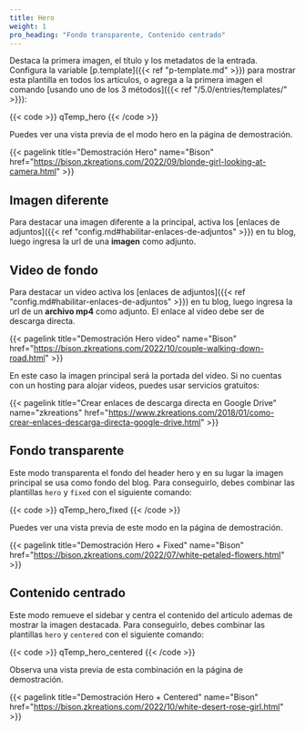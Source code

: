 ```yaml
---
title: Hero
weight: 1
pro_heading: "Fondo transparente, Contenido centrado"
---
```


Destaca la primera imagen, el título y los metadatos de la entrada. Configura la variable [p.template]({{< ref "p-template.md" >}}) para mostrar esta plantilla en todos los artículos, o agrega a la primera imagen el comando [usando uno de los 3 métodos]({{< ref "/5.0/entries/templates/" >}}):

{{< code >}}
qTemp_hero
{{< /code >}}

Puedes ver una vista previa de el modo hero en la página de demostración.

{{< pagelink title="Demostración Hero" name="Bison" href="https://bison.zkreations.com/2022/09/blonde-girl-looking-at-camera.html" >}}

## Imagen diferente

Para destacar una imagen diferente a la principal, activa los [enlaces de adjuntos]({{< ref "config.md#habilitar-enlaces-de-adjuntos" >}}) en tu blog, luego ingresa la url de una **imagen** como adjunto.

## Video de fondo

Para destacar un video activa los [enlaces de adjuntos]({{< ref "config.md#habilitar-enlaces-de-adjuntos" >}}) en tu blog, luego ingresa la url de un **archivo mp4** como adjunto. El enlace al video debe ser de descarga directa.

{{< pagelink title="Demostración Hero video" name="Bison" href="https://bison.zkreations.com/2022/10/couple-walking-down-road.html" >}}


En este caso la imagen principal será la portada del video. Si no cuentas con un hosting para alojar videos, puedes usar servicios gratuitos:

{{< pagelink title="Crear enlaces de descarga directa en Google Drive" name="zkreations" href="https://www.zkreations.com/2018/01/como-crear-enlaces-descarga-directa-google-drive.html" >}}


## Fondo transparente

Este modo transparenta el fondo del header hero y en su lugar la imagen principal se usa como fondo del blog. Para conseguirlo, debes combinar las plantillas `hero` y `fixed` con el siguiente comando:

{{< code >}}
qTemp_hero_fixed
{{< /code >}}

Puedes ver una vista previa de este modo en la página de demostración.

{{< pagelink title="Demostración Hero + Fixed" name="Bison" href="https://bison.zkreations.com/2022/07/white-petaled-flowers.html" >}}


## Contenido centrado

Este modo remueve el sidebar y centra el contenido del articulo ademas de mostrar la imagen destacada. Para conseguirlo, debes combinar las plantillas `hero` y `centered` con el siguiente comando:

{{< code >}}
qTemp_hero_centered
{{< /code >}}

Observa una vista previa de esta combinación en la página de demostración.

{{< pagelink title="Demostración Hero + Centered" name="Bison" href="https://bison.zkreations.com/2022/10/white-desert-rose-girl.html" >}}

